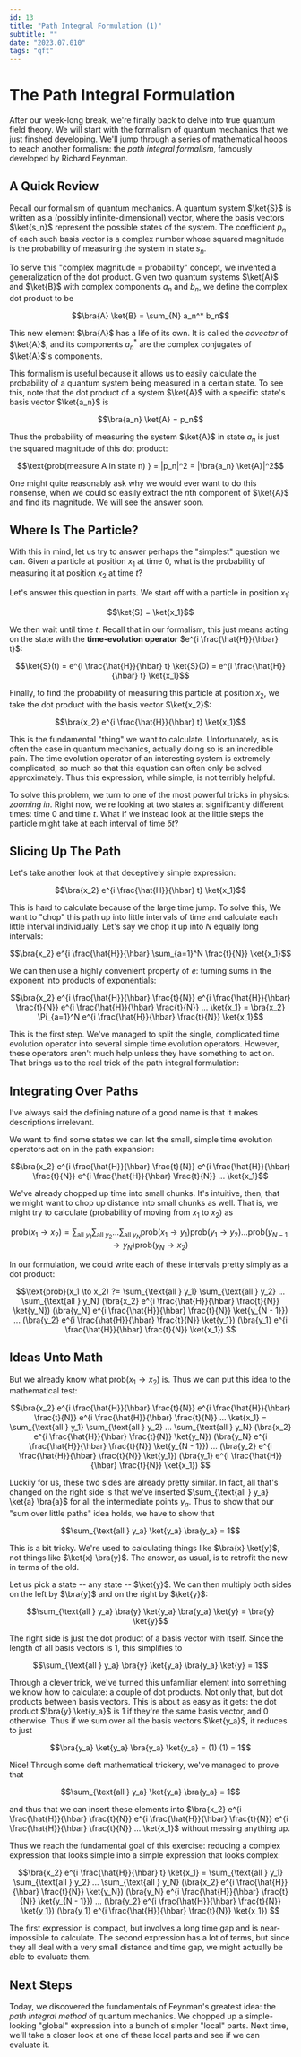 ```yaml
---
id: 13
title: "Path Integral Formulation (1)"
subtitle: ""
date: "2023.07.010"
tags: "qft"
---
```


# The Path Integral Formulation

After our week-long break, we're finally back to delve into true quantum field theory. We will start with the formalism of quantum mechanics that we just finshed developing. We'll jump through a series of mathematical hoops to reach another formalism: the *path integral formalism*, famously developed by Richard Feynman.

## A Quick Review

Recall our formalism of quantum mechanics. A quantum system $`\ket{S}`$ is written as a (possibly infinite-dimensional) vector, where the basis vectors $`\ket{s_n}`$ represent the possible states of the system. The coefficient $`p_n`$ of each such basis vector is a complex number whose squared magnitude is the probability of measuring the system in state $`s_n`$.

To serve this "complex magnitude = probability" concept, we invented a generalization of the dot product. Given two quantum systems $`\ket{A}`$ and $`\ket{B}`$ with complex components $`a_n`$ and $`b_n`$, we define the complex dot product to be

```math
\bra{A} \ket{B} = \sum_{N} a_n^* b_n
```

This new element $`\bra{A}`$ has a life of its own. It is called the *covector* of $`\ket{A}`$, and its components $`a_n^*`$ are the complex conjugates of $`\ket{A}`$'s components. 

This formalism is useful because it allows us to easily calculate the probability of a quantum system being measured in a certain state. To see this, note that the dot product of a system $`\ket{A}`$ with a specific state's basis vector $`\ket{a_n}`$ is

```math
\bra{a_n} \ket{A} = p_n
```

Thus the probability of measuring the system $`\ket{A}`$ in state $`a_n`$ is just the squared magnitude of this dot product:

```math
\text{prob(measure A in state n) } = |p_n|^2 = |\bra{a_n} \ket{A}|^2
```

One might quite reasonably ask why we would ever want to do this nonsense, when we could so easily extract the $`n`$th component of $`\ket{A}`$ and find its magnitude. We will see the answer soon.

## Where Is The Particle?

With this in mind, let us try to answer perhaps the "simplest" question we can. Given a particle at position $`x_1`$ at time $`0`$, what is the probability of measuring it at position $`x_2`$ at time $`t`$?

Let's answer this question in parts. We start off with a particle in position $`x_1`$:

```math
\ket{S} = \ket{x_1}
```

We then wait until time $`t`$. Recall that in our formalism, this just means acting on the state with the **time-evolution operator** $`e^{i \frac{\hat{H}}{\hbar} t}`$:

```math
\ket{S}(t) = e^{i \frac{\hat{H}}{\hbar} t} \ket{S}(0) = e^{i \frac{\hat{H}}{\hbar} t} \ket{x_1}
```

Finally, to find the probability of measuring this particle at position $`x_2`$, we take the dot product with the basis vector $`\ket{x_2}`$:

```math
\bra{x_2} e^{i \frac{\hat{H}}{\hbar} t} \ket{x_1}
```

This is the fundamental "thing" we want to calculate. Unfortunately, as is often the case in quantum mechanics, actually doing so is an incredible pain. The time evolution operator of an interesting system is extremely complicated, so much so that this equation can often only be solved approximately. Thus this expression, while simple, is not terribly helpful.

To solve this problem, we turn to one of the most powerful tricks in physics: *zooming in*. Right now, we're looking at two states at significantly different times: time $`0`$ and time $`t`$. What if we instead look at the little steps the particle might take at each interval of time $`\delta t`$?

## Slicing Up The Path

Let's take another look at that deceptively simple expression:

```math
\bra{x_2} e^{i \frac{\hat{H}}{\hbar} t} \ket{x_1}
```

This is hard to calculate because of the large time jump. To solve this, We want to "chop" this path up into little intervals of time and calculate each little interval individually. Let's say we chop it up into $`N`$ equally long intervals:

```math
\bra{x_2} e^{i \frac{\hat{H}}{\hbar} \sum_{a=1}^N \frac{t}{N}} \ket{x_1}
```

We can then use a highly convenient property of $`e`$: turning sums in the exponent into products of exponentials:

```math
\bra{x_2} e^{i \frac{\hat{H}}{\hbar} \frac{t}{N}} e^{i \frac{\hat{H}}{\hbar} \frac{t}{N}} e^{i \frac{\hat{H}}{\hbar} \frac{t}{N}} ... \ket{x_1} = \bra{x_2} \Pi_{a=1}^N e^{i \frac{\hat{H}}{\hbar} \frac{t}{N}} \ket{x_1}
```

This is the first step. We've managed to split the single, complicated time evolution operator into several simple time evolution operators. However, these operators aren't much help unless they have something to act on. That brings us to the real trick of the path integral formulation:

## Integrating Over Paths

I've always said the defining nature of a good name is that it makes descriptions irrelevant.

We want to find some states we can let the small, simple time evolution operators act on in the path expansion:

```math
\bra{x_2} e^{i \frac{\hat{H}}{\hbar} \frac{t}{N}} e^{i \frac{\hat{H}}{\hbar} \frac{t}{N}} e^{i \frac{\hat{H}}{\hbar} \frac{t}{N}} ... \ket{x_1}
```

We've already chopped up time into small chunks. It's intuitive, then, that we might want to chop up distance into small chunks as well. That is, we might try to calculate (probability of moving from $`x_1`$ to $`x_2`$) as

```math
\text{prob}(x_1 \to x_2) = \sum_{\text{all } y_1} \sum_{\text{all } y_2} ... \sum_{\text{all } y_N} \text{prob}(x_1 \to y_1) \text{prob}(y_1 \to y_2) ... \text{prob}(y_{N - 1} \to y_N) \text{prob}(y_N \to x_2)
```

In our formulation, we could write each of these intervals pretty simply as a dot product:

```math
\text{prob}(x_1 \to x_2) ?= \sum_{\text{all } y_1} \sum_{\text{all } y_2} ... \sum_{\text{all } y_N} (\bra{x_2} e^{i \frac{\hat{H}}{\hbar} \frac{t}{N}} \ket{y_N}) (\bra{y_N} e^{i \frac{\hat{H}}{\hbar} \frac{t}{N}} \ket{y_{N - 1}}) ... (\bra{y_2} e^{i \frac{\hat{H}}{\hbar} \frac{t}{N}} \ket{y_1}) (\bra{y_1} e^{i \frac{\hat{H}}{\hbar} \frac{t}{N}} \ket{x_1}) 
```

## Ideas Unto Math

But we already know what $`\text{prob}(x_1 \to x_2)`$ is. Thus we can put this idea to the mathematical test:

```math
\bra{x_2} e^{i \frac{\hat{H}}{\hbar} \frac{t}{N}} e^{i \frac{\hat{H}}{\hbar} \frac{t}{N}} e^{i \frac{\hat{H}}{\hbar} \frac{t}{N}} ... \ket{x_1} = \sum_{\text{all } y_1} \sum_{\text{all } y_2} ... \sum_{\text{all } y_N} (\bra{x_2} e^{i \frac{\hat{H}}{\hbar} \frac{t}{N}} \ket{y_N}) (\bra{y_N} e^{i \frac{\hat{H}}{\hbar} \frac{t}{N}} \ket{y_{N - 1}}) ... (\bra{y_2} e^{i \frac{\hat{H}}{\hbar} \frac{t}{N}} \ket{y_1}) (\bra{y_1} e^{i \frac{\hat{H}}{\hbar} \frac{t}{N}} \ket{x_1}) 
```

Luckily for us, these two sides are already pretty similar. In fact, all that's changed on the right side is that we've inserted $`\sum_{\text{all } y_a} \ket{a} \bra{a}`$ for all the intermediate points $`y_a`$. Thus to show that our "sum over little paths" idea holds, we have to show that

```math
\sum_{\text{all } y_a} \ket{y_a} \bra{y_a} = 1
```

This is a bit tricky. We're used to calculating things like $`\bra{x} \ket{y}`$, not things like $`\ket{x} \bra{y}`$. The answer, as usual, is to retrofit the new in terms of the old.

Let us pick a state -- any state -- $`\ket{y}`$. We can then multiply both sides on the left by $`\bra{y}`$ and on the right by $`\ket{y}`$:

```math
\sum_{\text{all } y_a} \bra{y} \ket{y_a} \bra{y_a} \ket{y} = \bra{y} \ket{y}
```

The right side is just the dot product of a basis vector with itself. Since the length of all basis vectors is $`1`$, this simplifies to

```math
\sum_{\text{all } y_a} \bra{y} \ket{y_a} \bra{y_a} \ket{y} = 1
```

Through a clever trick, we've turned this unfamiliar element into something we know how to calculate: a couple of dot products. Not only that, but dot products between basis vectors. This is about as easy as it gets: the dot product $`\bra{y} \ket{y_a}`$ is $`1`$ if they're the same basis vector, and $`0`$ otherwise. Thus if we sum over all the basis vectors $`\ket{y_a}`$, it reduces to just

```math
\bra{y_a} \ket{y_a} \bra{y_a} \ket{y_a} = (1) (1) = 1
```

Nice! Through some deft mathematical trickery, we've managed to prove that

```math
\sum_{\text{all } y_a} \ket{y_a} \bra{y_a} = 1
```

and thus that we can insert these elements into $`\bra{x_2} e^{i \frac{\hat{H}}{\hbar} \frac{t}{N}} e^{i \frac{\hat{H}}{\hbar} \frac{t}{N}} e^{i \frac{\hat{H}}{\hbar} \frac{t}{N}} ... \ket{x_1}`$ without messing anything up.

Thus we reach the fundamental goal of this exercise: reducing a complex expression that looks simple into a simple expression that looks complex:

```math
\bra{x_2} e^{i \frac{\hat{H}}{\hbar} t} \ket{x_1} = \sum_{\text{all } y_1} \sum_{\text{all } y_2} ... \sum_{\text{all } y_N} (\bra{x_2} e^{i \frac{\hat{H}}{\hbar} \frac{t}{N}} \ket{y_N}) (\bra{y_N} e^{i \frac{\hat{H}}{\hbar} \frac{t}{N}} \ket{y_{N - 1}}) ... (\bra{y_2} e^{i \frac{\hat{H}}{\hbar} \frac{t}{N}} \ket{y_1}) (\bra{y_1} e^{i \frac{\hat{H}}{\hbar} \frac{t}{N}} \ket{x_1}) 
```

The first expression is compact, but involves a long time gap and is near-impossible to calculate. The second expression has a lot of terms, but since they all deal with a very small distance and time gap, we might actually be able to evaluate them.

## Next Steps

Today, we discovered the fundamentals of Feynman's greatest idea: the *path integral method* of quantum mechanics. We chopped up a simple-looking "global" expression into a bunch of simpler "local" parts. Next time, we'll take a closer look at one of these local parts and see if we can evaluate it.
